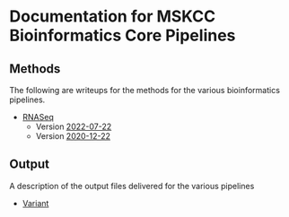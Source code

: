 # Documentation for MSKCC Bioinformatics Core Pipelines

## Methods
The following are writeups for the methods for the various bioinformatics pipelines. 

- [RNASeq](methods/rnaSeq.html)
  - Version [2022-07-22](methods/rnaSeq_2022-07-22.html)
  - Version [2020-12-22](methods/rnaSeq_2020-12-22.html)
 
## Output
A description of the output files delivered for the various pipelines

- [Variant](output/variant.html)

